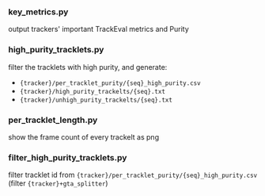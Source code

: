### key_metrics.py

output trackers' important TrackEval metrics and Purity

### high_purity_tracklets.py

filter the tracklets with high purity, and generate:

-   `{tracker}/per_tracklet_purity/{seq}_high_purity.csv`
-   `{tracker}/high_purity_trackelts/{seq}.txt`
-   `{tracker}/unhigh_purity_trackelts/{seq}.txt`

### per_tracklet_length.py

show the frame count of every trackelt as png

### filter_high_purity_tracklets.py

filter tracklet id from `{tracker}/per_tracklet_purity/{seq}_high_purity.csv`
(filter `{tracker}+gta_splitter`)
